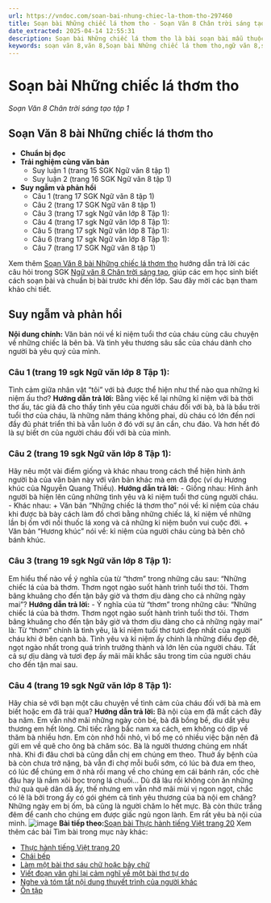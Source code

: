 ```yaml
---
url: https://vndoc.com/soan-bai-nhung-chiec-la-thom-tho-297460
title: Soạn bài Những chiếc lá thơm tho - Soạn Văn 8 Chân trời sáng tạo tập 1 - VnDoc.com
date_extracted: 2025-04-14 12:55:31
description: Soạn bài Những chiếc lá thơm tho là bài soạn bài mẫu thuộc chương trình Ngữ văn lớp 8 Chân trời sáng tạo, học kì 1. Mời các bạn cùng tham khảo bài soạn để chuẩn bị cho bài học sắp tới của mình.
keywords: soạn văn 8,văn 8,Soạn bài Những chiếc lá thơm tho,ngữ văn 8,soan van 8,soạn văn lớp 8,giải văn 8,soạn văn 8 tập 1,soạn văn 8 Những chiếc lá thơm tho,soạn Những chiếc lá thơm tho,soạn văn 8 chân trời sáng tạo,văn 8 chân trời sáng tạo,ngữ văn 8 chân trời sáng tạo,Những chiếc lá thơm tho,soạn bài Những chiếc lá thơm tho lớp 8,soạn văn 8 ctst,soạn Những chiếc lá thơm tho lớp 8
---
```


# Soạn bài Những chiếc lá thơm tho
 _Soạn Văn 8 Chân trời sáng tạo tập 1_
## **Soạn Văn 8 bài Những chiếc lá thơm tho**
  * **Chuẩn bị đọc**
  * **Trải nghiệm cùng văn bản**
    * Suy luận 1 \(trang 15 SGK Ngữ văn 8 tập 1\)
    * Suy luận 2 \(trang 16 SGK Ngữ văn 8 tập 1\)
  * **Suy ngẫm và phản hồi**
    * Câu 1 \(trang 17 SGK Ngữ văn 8 tập 1\)
    * Câu 2 \(trang 17 SGK Ngữ văn 8 tập 1\)
    * Câu 3 \(trang 17 sgk Ngữ văn lớp 8 Tập 1\): 
    * Câu 4 \(trang 17 sgk Ngữ văn lớp 8 Tập 1\): 
    * Câu 5 \(trang 17 sgk Ngữ văn lớp 8 Tập 1\): 
    * Câu 6 \(trang 17 sgk Ngữ văn lớp 8 Tập 1\): 
    * Câu 7 \(trang 17 SGK Ngữ văn 8 tập 1\)

Xem thêm
[Soạn Văn 8 bài Những chiếc lá thơm tho](<https://vndoc.com/soan-bai-nhung-chiec-la-thom-tho-297460>) hướng dẫn trả lời các câu hỏi trong SGK [Ngữ văn 8 Chân trời sáng tạo](<https://vndoc.com/ngu-van-8-chan-troi-sang-tao>), giúp các em học sinh biết cách soạn bài và chuẩn bị bài trước khi đến lớp. Sau đây mời các bạn tham khảo chi tiết.
## **Suy ngẫm và phản hồi**
**Nội dung chính:** Văn bản nói về kỉ niệm tuổi thơ của cháu cùng câu chuyện về những chiếc lá bên bà. Và tình yêu thương sâu sắc của cháu dành cho người bà yêu quý của mình.
### **Câu 1 \(trang 19 sgk Ngữ văn lớp 8 Tập 1\):**
Tình cảm giữa nhân vật “tôi” với bà được thể hiện như thế nào qua những kỉ niệm ấu thơ?
**Hướng dẫn trả lời:**
Bằng việc kể lại những kỉ niệm với bà thời thơ ấu, tác giả đã cho thấy tình yêu của người cháu đối với bà, bà là bầu trời tuổi thơ của cháu, là những năm tháng không phai, dù cháu có lớn đến nơi đầy đủ phát triển thì bà vẫn luôn ở đó với sự ân cần, chu đáo. Và hơn hết đó là sự biết ơn của người cháu đối với bà của mình.
### **Câu 2 \(trang 19 sgk Ngữ văn lớp 8 Tập 1\):**
Hãy nêu một vài điểm giống và khác nhau trong cách thể hiện hình ảnh người bà của văn bản này với văn bản khác mà em đã đọc \(ví dụ Hương khúc của Nguyễn Quang Thiều\).
**Hướng dẫn trả lời:**
\- Giống nhau: Hình ảnh người bà hiện lên cũng những tình yêu và kỉ niệm tuổi thơ cùng người cháu.
\- Khác nhau:
\+ Văn bản “Những chiếc lá thơm tho” nói về: kỉ niệm của cháu khi được bà bày cách làm đồ chơi bằng những chiếc lá, kỉ niệm về những lần bị ốm với nồi thuốc lá xong và cả những kỉ niệm buồn vui cuộc đời.
\+ Văn bản “Hương khúc” nói về: kỉ niệm của người cháu cùng bà bên chõ bánh khúc.
### **Câu 3 \(trang 19 sgk Ngữ văn lớp 8 Tập 1\):**
Em hiểu thế nào về ý nghĩa của từ “thơm” trong những câu sau: “Những chiếc lá của bà thơm. Thơm ngọt ngào suốt hành trình tuổi thơ tôi. Thơm bâng khuâng cho đến tận bây giờ và thơm dịu dàng cho cả những ngày mai”?
**Hướng dẫn trả lời:**
\- Ý nghĩa của từ “thơm” trong những câu: “Những chiếc lá của bà thơm. Thơm ngọt ngào suốt hành trình tuổi thơ tôi. Thơm bâng khuâng cho đến tận bây giờ và thơm dịu dàng cho cả những ngày mai” là:
Từ “thơm” chính là tình yêu, là kỉ niệm tuổi thơ tươi đẹp nhất của người cháu khi ở bên cạnh bà. Tình yêu và kỉ niệm ấy chính là những điều đẹp đẽ, ngọt ngào nhất trong quá trình trưởng thành và lớn lên của người cháu. Tất cả sự dịu dàng và tươi đẹp ấy mãi mãi khắc sâu trong tim của người cháu cho đến tận mai sau.
### **Câu 4 \(trang 19 sgk Ngữ văn lớp 8 Tập 1\):**
Hãy chia sẻ với bạn một câu chuyện về tình cảm của cháu đối với bà mà em biết hoặc em đã trải qua?
**Hướng dẫn trả lời:**
Bà nội của em đã mất cách đây ba năm. Em vẫn nhớ mãi những ngày còn bé, bà đã bồng bế, dìu dắt yêu thương em hết lòng. Chỉ tiếc rằng bắc nam xa cách, em không có dịp về thăm bà nhiều hơn. Em còn nhớ hồi nhỏ, vì bố mẹ có nhiều việc bận nên đã gửi em về quê cho ông bà chăm sóc. Bà là người thương chúng em nhất nhà. Khi đi đâu chơi bà cũng dẫn chị em chúng em theo. Thuở ấy bệnh của bà còn chưa trở nặng, bà vẫn đi chợ mỗi buổi sớm, có lúc bà đưa em theo, có lúc để chúng em ở nhà rồi mang về cho chúng em cái bánh rán, cốc chè đậu hay là nắm xôi bọc trong lá chuối... Dù đã lâu rồi không còn ăn những thứ quà quê dân dã ấy, thế nhưng em vẫn nhớ mãi mùi vị ngon ngọt, chắc có lẽ là bởi trong ấy có gói ghém cả tình yêu thương của bà nội em chăng? Những ngày em bị ốm, bà cũng là người chăm lo hết mực. Bà còn thức trắng đêm để canh cho chúng em được giấc ngủ ngon lành. Em rất yêu bà nội của mình.
![image](https://i.vdoc.vn/data/image/2022/08/26/ban-tay.svg) **Bài tiếp theo:**[Soạn bài Thực hành tiếng Việt trang 20](<https://vndoc.com/soan-bai-thuc-hanh-tieng-viet-297482>)
Xem thêm các bài Tìm bài trong mục này khác:
  * [Thực hành tiếng Việt trang 20](</soan-bai-thuc-hanh-tieng-viet-297482>)
  * [Chái bếp](</soan-bai-chai-bep-297553>)
  * [Làm một bài thơ sáu chữ hoặc bảy chữ](</soan-bai-lam-mot-bai-tho-sau-chu-hoac-bay-chu-297562>)
  * [Viết đoạn văn ghi lại cảm nghĩ về một bài thơ tự do](</soan-bai-viet-doan-van-ghi-lai-cam-nghi-ve-mot-bai-tho-tu-do-297566>)
  * [Nghe và tóm tắt nội dung thuyết trình của người khác](</soan-bai-nghe-va-tom-tat-noi-dung-thuyet-trinh-cua-nguoi-khac-297575>)
  * [Ôn tập](</soan-bai-on-tap-trang-29-297581>)

